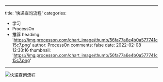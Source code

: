 
---
title: '快递查询流程'
categories: 
 - 学习
 - ProcessOn
 - 推荐
headimg: 'https://img.processon.com/chart_image/thumb/56fa77a6e4b0a577741c15c7.png'
author: ProcessOn
comments: false
date: 2022-02-08 12:33:16
thumbnail: 'https://img.processon.com/chart_image/thumb/56fa77a6e4b0a577741c15c7.png'
---

<div>   
<img class="thumb" alt="快递查询流程" src="https://img.processon.com/chart_image/thumb/56fa77a6e4b0a577741c15c7.png" referrerpolicy="no-referrer">
<p></p>  
</div>
            